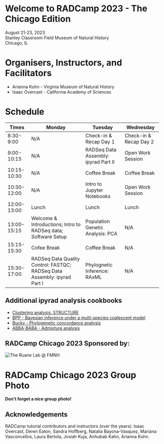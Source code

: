 # Welcome to RADCamp 2023 - The Chicago Edition

August 21-23, 2023  
Stanley Classroom
Field Museum of Natural History  
Chicago, IL  

# Organisers, Instructors, and Facilitators

  - Arianna Kuhn - Virginia Museum of Natural History
  - Isaac Overcast - California Academy of Sciences

# Schedule

Times        | Monday | Tuesday | Wednesday |
-----        | ------ | ------- | --------- |
8:30-9:00    |  N/A   | Check-in & Recap Day 1 | Check-in & Recap Day 2 |
9:00-10:15   |  N/A   | RADSeq Data Assembly: ipyrad Part II | Open Work Session |
10:15-10:30  |  N/A   | Coffee Break | Coffee Break |
10:30-12:00  |  N/A   | Intro to Jupyter Notebooks | Open Work Session |
12:00-13:00  |  Lunch | Lunch   | Lunch |
13:00-15:15  | Welcome & Introductions; Intro to RADSeq data; Software Setup | Population Genetic Analysis: PCA | N/A |
15:15-15:30  | Cofee Break | Coffee Break | N/A |
15:30-17:00  | RADSeq Data Quality Control: FASTQC; RADSeq Data Assembly: ipyrad Part I | Phylognetic Inference: RAxML | N/A |

## Additional ipyrad analysis cookbooks

* [Clustering analysis: STRUCTURE](05_STRUCTURE_API.md)
* [BPP - Bayesian inference under a multi-species coalescent model](https://nbviewer.jupyter.org/github/dereneaton/ipyrad/blob/master/tests/cookbook-bpp-species-delimitation.ipynb)
* [Bucky - Phylogenetic concordance analysis](https://nbviewer.jupyter.org/github/dereneaton/ipyrad/blob/master/tests/cookbook-bucky.ipynb)
* [ABBA-BABA - Admixture analysis](https://nbviewer.jupyter.org/github/dereneaton/ipyrad/blob/master/tests/cookbook-abba-baba.ipynb)

## RADCamp Chicago 2023 Sponsored by:

![The Ruane Lab @ FMNH](images/RuaneLab-logo.png)

# RADCamp Chicago 2023 Group Photo

**Don't forget a nice group photo!**

## Acknowledgements
RADCamp tutorial contributors and instructors (over the years): Isaac Overcast, Deren Eaton,
Sandra Hoffberg, Natalia Bayona-Vasquez, Mariana Vasconcellos, Laura Bertola, Josiah Kuja, Anhubab Kahn,
Arianna Kuhn.

